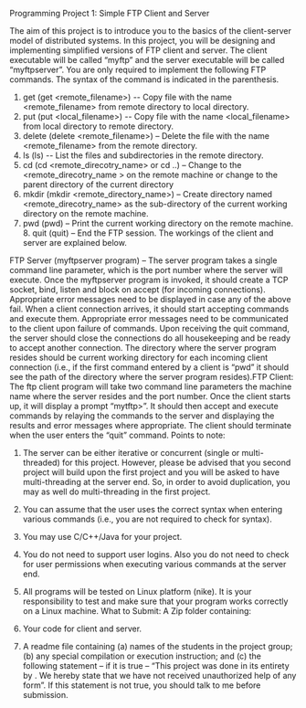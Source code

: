 Programming Project 1: Simple FTP Client and Server

The aim of this project is to introduce you to the basics of the client-server model of distributed systems. In this project, you will be designing and implementing simplified versions of FTP client and server. The client executable will be called “myftp” and the server executable will be called “myftpserver”. You are only required to implement the following FTP commands. The syntax of the command is indicated in the parenthesis.

1. get (get <remote_filename>) -- Copy file with the name <remote_filename> from remote directory to local directory.
2. put (put <local_filename>) -- Copy file with the name <local_filename> from local directory to remote directory.
3. delete (delete <remote_filename>) – Delete the file with the name <remote_filename> from the remote directory.
4. ls (ls) -- List the files and subdirectories in the remote directory. 
5. cd (cd <remote_direcotry_name> or cd ..) – Change to the <remote_direcotry_name > on the remote machine or change to the parent directory of the current directory
6. mkdir (mkdir <remote_directory_name>) – Create directory named <remote_direcotry_name> as the sub-directory of the current working directory on the remote machine.
7. pwd (pwd) – Print the current working directory on the remote machine. 8. quit (quit) – End the FTP session.
The workings of the client and server are explained below.

FTP Server (myftpserver program) – The server program takes a single command line parameter, which is the port number where the server will execute. Once the myftpserver program is invoked, it should create a TCP socket, bind, listen and block on accept (for incoming connections). Appropriate error messages need to be displayed in case any of the above fail. When a client connection arrives, it should start accepting commands and execute them. Appropriate error messages need to be communicated to the client upon failure of commands. Upon receiving the quit command, the server should close the connections do all housekeeping and be ready to accept another connection. The directory where the server program resides should be current working directory for each incoming client connection (i.e., if the first command entered by a client is “pwd” it should see the path of the directory where the server program resides).FTP Client: The ftp client program will take two command line parameters the machine name where the server resides and the port number. Once the client starts up, it will display a prompt “mytftp>”. It should then accept and execute commands by relaying the commands to the server and displaying the results and error messages where appropriate. The client should terminate when the user enters the “quit” command.
Points to note: 

1. The server can be either iterative or concurrent (single or multi-threaded) for this project. However, please be advised that you second project will build upon the first project and you will be asked to have multi-threading at the server end. So, in order to avoid duplication, you may as well do multi-threading in the first project.
2. You can assume that the user uses the correct syntax when entering various commands (i.e., you are not required to check for syntax).
3. You may use C/C++/Java for your project. 
4. You do not need to support user logins. Also you do not need to check for user permissions when executing various commands at the server end.
5. All programs will be tested on Linux platform (nike). It is your responsibility to test and make sure that your program works correctly on a Linux machine.
What to Submit: A Zip folder containing:

1. Your code for client and server. 
2. A readme file containing (a) names of the students in the project group; (b) any special
compilation or execution instruction; and (c) the following statement – if it is true – “This project was done in its entirety by <Project group members names>. We hereby state that we have not received unauthorized help of any form”. If this statement is not true, you should talk to me before submission.